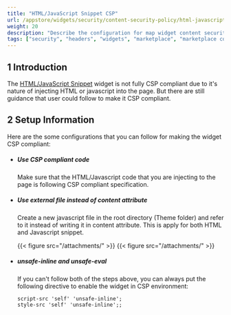 ```yaml
---
title: "HTML/JavaScript Snippet CSP"
url: /appstore/widgets/security/content-security-policy/html-javascript-snippet-csp/
weight: 20
description: "Describe the configuration for map widget content security policy"
tags: ["security", "headers", "widgets", "marketplace", "marketplace component", "widget", "html", "javascript", "snippet", "maps", "platform support"]
---
```


## 1 Introduction

The [HTML/JavaScript Snippet](/appstore/widgets/html-javascript-snippet/) widget is not fully CSP compliant due to it's nature of injecting HTML or javascript into the page.
But there are still guidance that user could follow to make it CSP compliant.

## 2 Setup Information
Here are the some configurations that you can follow for making the widget CSP compliant:

- ##### Use CSP compliant code
    Make sure that the HTML/Javascript code that you are injecting to the page is following CSP compliant specification.

- ##### Use external file instead of content attribute
    Create a new javascript file in the root directory (Theme folder) and refer to it instead of writing it in content attribute.
    This is apply for both HTML and Javascript snippet.

    {{< figure src="/attachments/" >}}
    {{< figure src="/attachments/" >}}

- ##### unsafe-inline and unsafe-eval
    If you can't follow both of the steps above, you can always put the following directive to enable the widget in CSP environment:
    ```text
    script-src 'self' 'unsafe-inline';
    style-src 'self' 'unsafe-inline';;
    ```